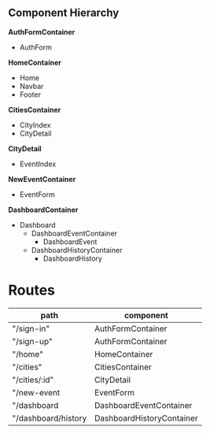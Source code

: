 ## Component Hierarchy

**AuthFormContainer**
 - AuthForm

**HomeContainer**
 - Home
 - Navbar
 - Footer

**CitiesContainer**
 - CityIndex
 - CityDetail

**CityDetail**
 - EventIndex

**NewEventContainer**
 - EventForm

**DashboardContainer**
 - Dashboard
   + DashboardEventContainer
     * DashboardEvent
   + DashboardHistoryContainer
     * DashboardHistory

# Routes

| path                 | component                  |
| -------------------- | -------------------------- |
| "/sign-in"           | AuthFormContainer          |
| "/sign-up"           | AuthFormContainer          |
| "/home"              | HomeContainer              |
| "/cities"            | CitiesContainer            |
| "/cities/:id"        | CityDetail                 |
| "/new-event          | EventForm                  |
| "/dashboard          | DashboardEventContainer    |
| "/dashboard/history  | DashboardHistoryContainer  |
